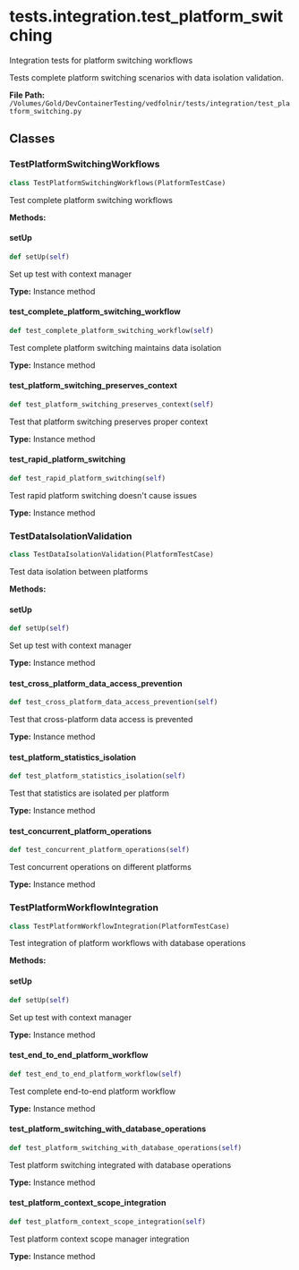 # tests.integration.test_platform_switching

Integration tests for platform switching workflows

Tests complete platform switching scenarios with data isolation validation.

**File Path:** `/Volumes/Gold/DevContainerTesting/vedfolnir/tests/integration/test_platform_switching.py`

## Classes

### TestPlatformSwitchingWorkflows

```python
class TestPlatformSwitchingWorkflows(PlatformTestCase)
```

Test complete platform switching workflows

**Methods:**

#### setUp

```python
def setUp(self)
```

Set up test with context manager

**Type:** Instance method

#### test_complete_platform_switching_workflow

```python
def test_complete_platform_switching_workflow(self)
```

Test complete platform switching maintains data isolation

**Type:** Instance method

#### test_platform_switching_preserves_context

```python
def test_platform_switching_preserves_context(self)
```

Test that platform switching preserves proper context

**Type:** Instance method

#### test_rapid_platform_switching

```python
def test_rapid_platform_switching(self)
```

Test rapid platform switching doesn't cause issues

**Type:** Instance method

### TestDataIsolationValidation

```python
class TestDataIsolationValidation(PlatformTestCase)
```

Test data isolation between platforms

**Methods:**

#### setUp

```python
def setUp(self)
```

Set up test with context manager

**Type:** Instance method

#### test_cross_platform_data_access_prevention

```python
def test_cross_platform_data_access_prevention(self)
```

Test that cross-platform data access is prevented

**Type:** Instance method

#### test_platform_statistics_isolation

```python
def test_platform_statistics_isolation(self)
```

Test that statistics are isolated per platform

**Type:** Instance method

#### test_concurrent_platform_operations

```python
def test_concurrent_platform_operations(self)
```

Test concurrent operations on different platforms

**Type:** Instance method

### TestPlatformWorkflowIntegration

```python
class TestPlatformWorkflowIntegration(PlatformTestCase)
```

Test integration of platform workflows with database operations

**Methods:**

#### setUp

```python
def setUp(self)
```

Set up test with context manager

**Type:** Instance method

#### test_end_to_end_platform_workflow

```python
def test_end_to_end_platform_workflow(self)
```

Test complete end-to-end platform workflow

**Type:** Instance method

#### test_platform_switching_with_database_operations

```python
def test_platform_switching_with_database_operations(self)
```

Test platform switching integrated with database operations

**Type:** Instance method

#### test_platform_context_scope_integration

```python
def test_platform_context_scope_integration(self)
```

Test platform context scope manager integration

**Type:** Instance method

